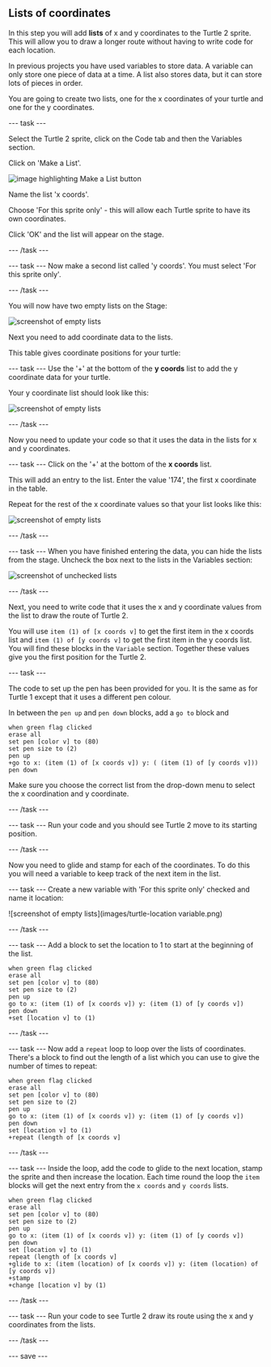 ## Lists of coordinates

In this step you will add **lists** of x and y coordinates to the Turtle 2 sprite. This will allow you to draw a longer route without having to write code for each location. 

In previous projects you have used variables to store data. A variable can only store one piece of data at a time. A list also stores data, but it can store lots of pieces in order. 

You are going to create two lists, one for the x coordinates of your turtle and one for the y coordinates. 

--- task ---

Select the Turtle 2 sprite, click on the Code tab and then the Variables section. 

Click on 'Make a List'.

![image highlighting Make a List button](images/make-a-list.png)

Name the list 'x coords'.

Choose 'For this sprite only' - this will allow each Turtle sprite to have its own coordinates. 

Click 'OK' and the list will appear on the stage.

--- /task ---

--- task ---
Now make a second list called 'y coords'. You must select 'For this sprite only'. 

--- /task ---

You will now have two empty lists on the Stage:

![screenshot of empty lists](images/empty-lists.png)

Next you need to add coordinate data to the lists. 

This table gives coordinate positions for your turtle:

--- task ---
Use the '+' at the bottom of the **y coords** list to add the y coordinate data for your turtle. 

Your y coordinate list should look like this:

![screenshot of empty lists](images/turtle-2-y-data.png)

--- /task ---

Now you need to update your code so that it uses the data in the lists for x and y coordinates. 

--- task ---
Click on the '+' at the bottom of the **x coords** list. 

This will add an entry to the list. Enter the value '174', the first x coordinate in the table. 

Repeat for the rest of the x coordinate values so that your list looks like this:

![screenshot of empty lists](images/turtle-2-x-data.png)

--- /task ---

--- task ---
When you have finished entering the data, you can hide the lists from the stage. Uncheck the box next to the lists in the Variables section:

![screenshot of unchecked lists](images/uncheck-lists.png)

--- /task ---

Next, you need to write code that it uses the x and y coordinate values from the list to draw the route of Turtle 2. 

You will use `item (1) of [x coords v]` to get the first item in the x coords list and `item (1) of [y coords v]` to get the first item in the y coords list. You will find these blocks in the `Variable` section. Together these values give you the first position for the Turtle 2.

--- task ---

The code to set up the pen has been provided for you. It is the same as for Turtle 1 except that it uses a different pen colour. 

In between the `pen up` and `pen down` blocks, add a `go to` block and 

```blocks3
when green flag clicked
erase all
set pen [color v] to (80)
set pen size to (2)
pen up
+go to x: (item (1) of [x coords v]) y: ( (item (1) of [y coords v]))
pen down
```

Make sure you choose the correct list from the drop-down menu to select the x coordination and y coordinate. 

--- /task ---


--- task ---
Run your code and you should see Turtle 2 move to its starting position.

--- /task ---

Now you need to glide and stamp for each of the coordinates. To do this you will need a variable to keep track of the next item in the list. 

--- task ---
Create a new variable with 'For this sprite only' checked and name it location:

![screenshot of empty lists](images/turtle-location variable.png)

--- /task ---

--- task --- 
Add a block to set the location to 1 to start at the beginning of the list. 

```blocks3
when green flag clicked
erase all
set pen [color v] to (80)
set pen size to (2)
pen up
go to x: (item (1) of [x coords v]) y: (item (1) of [y coords v])
pen down
+set [location v] to (1) 
```

--- /task ---

--- task --- 
Now add a `repeat` loop to loop over the lists of coordinates. There's a block to find out the length of a list which you can use to give the number of times to repeat: 

```blocks3
when green flag clicked
erase all
set pen [color v] to (80)
set pen size to (2)
pen up
go to x: (item (1) of [x coords v]) y: (item (1) of [y coords v])
pen down
set [location v] to (1) 
+repeat (length of [x coords v]
```

--- /task ---

--- task ---
Inside the loop, add the code to glide to the next location, stamp the sprite and then increase the location. Each time round the loop the `item` blocks will get the next entry from the `x coords` and `y coords` lists. 

```blocks3
when green flag clicked
erase all
set pen [color v] to (80)
set pen size to (2)
pen up
go to x: (item (1) of [x coords v]) y: (item (1) of [y coords v])
pen down
set [location v] to (1) 
repeat (length of [x coords v]
+glide to x: (item (location) of [x coords v]) y: (item (location) of [y coords v])
+stamp
+change [location v] by (1)
```

--- /task ---

--- task ---
Run your code to see Turtle 2 draw its route using the x and y coordinates from the lists. 

--- /task ---

--- save ---
